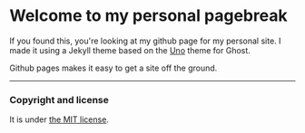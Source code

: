 # Welcome to my personal pagebreak

If you found this, you're looking at my github page for my personal site. I made it using a Jekyll theme based on the [Uno](https://github.com/daleanthony/Uno) theme for Ghost.

Github pages makes it easy to get a site off the ground.

---

### Copyright and license

It is under [the MIT license](/LICENSE).
